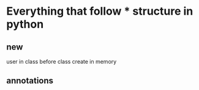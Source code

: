 # Everything that follow __*__ structure in python

##  __new__

user in class before class create in memory


## __annotations__
